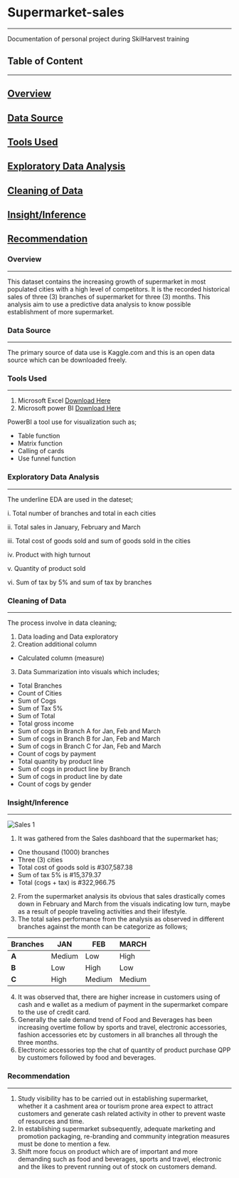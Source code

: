 # Supermarket-sales
---
Documentation of personal project during SkilHarvest training

## Table of Content
---
## [Overview](#overview)
## [Data Source](#data-source)
## [Tools Used](#tools-used)
## [Exploratory Data Analysis](#exploratory-data-analysis)
## [Cleaning of Data](#cleaning-of-data)
## [Insight/Inference](#insight/inference)
## [Recommendation](#recommendation)

### Overview
---
This dataset contains the increasing growth of supermarket in most populated cities with a high level of competitors. It is the recorded historical sales of three (3) branches of supermarket for three (3) months. This analysis aim to use a predictive data analysis to know possible establishment of more supermarket.

### Data Source
---
The primary source of data use is Kaggle.com and this is an open data source which can be downloaded freely.

### Tools Used
---
1. Microsoft Excel [Download Here](https://www.microsoft.com/en-us/microsoft-365/excel)
2. Microsoft power BI [Download Here](https://www.microsoft.com/en-us/download/details.aspx?id=58494)

PowerBI a tool use for visualization such as;
-  Table function
-  Matrix function
-  Calling of cards
-  Use funnel function
   
### Exploratory Data Analysis
---
The underline EDA are used in the dateset;

i. Total number of branches and total in each cities

ii. Total sales in January, February and March

iii. Total cost of goods sold and sum of goods sold in the cities

iv. Product with high turnout

v. Quantity of product sold

vi. Sum of tax by 5% and sum of tax by branches 

### Cleaning of Data 
---
The process involve in data cleaning;
1. Data loading and Data exploratory
2. Creation additional column
 - Calculated column (measure)
3. Data Summarization into visuals which includes;
 - Total Branches 
 -  Count of Cities
 - Sum of Cogs
 - Sum of Tax 5%
 - Sum of Total
 - Total gross income
 - Sum of cogs in Branch A for Jan, Feb and March
 - Sum of cogs in Branch B for Jan, Feb and March
 - Sum of cogs in Branch C for Jan, Feb and March
 - Count of cogs by payment
 - Total quantity by product line
 - Sum of cogs in product line by Branch
 - Sum of cogs in product line by date 
 - Count of cogs by gender

### Insight/Inference
---

![Sales 1](https://github.com/user-attachments/assets/27fc360b-170b-4eef-bb46-dc8181ef85b6)

1. It was gathered from the Sales dashboard that the supermarket has;
 - One thousand (1000) branches 
 - Three (3) cities
 - Total cost of goods sold is #307,587.38
 - Sum of tax 5% is #15,379.37
 - Total (cogs + tax) is #322,966.75
2. From the supermarket analysis its obvious that sales drastically comes down in February and March from the visuals indicating low turn, maybe as a result of people traveling activities and their lifestyle. 
3. The total sales performance from the analysis as observed in different branches against the month can be categorize as follows;

|**Branches**| **JAN**| **FEB**| **MARCH**|
|------------| -------| -------| ---------|
| **A**      |  Medium|  Low   |  High    |
| **B**      |     Low|  High  |  Low     |
| **C**         | High| Medium| Medium|
4. It was observed that, there are higher increase in customers using of cash and e wallet as a medium of payment in the supermarket compare to the use of credit card.
5. Generally the sale demand trend of Food and Beverages has been increasing overtime follow by sports and travel, electronic accessories, fashion accessories etc by customers in all branches all through the three months. 
6. Electronic accessories top the chat of quantity of product purchase QPP by customers followed by food and beverages.

### Recommendation
---
1. Study visibility has to be carried out in establishing supermarket, whether it a cashment area or tourism prone area expect to attract customers and generate cash related activity in other to prevent waste of resources and time.
2. In establishing supermarket subsequently, adequate marketing and promotion packaging, re-branding and community integration measures must be done to mention a few.
3. Shift more focus on product which are of important and more demanding such as food and beverages, sports and travel, electronic and the likes to prevent running out of stock on customers demand.
